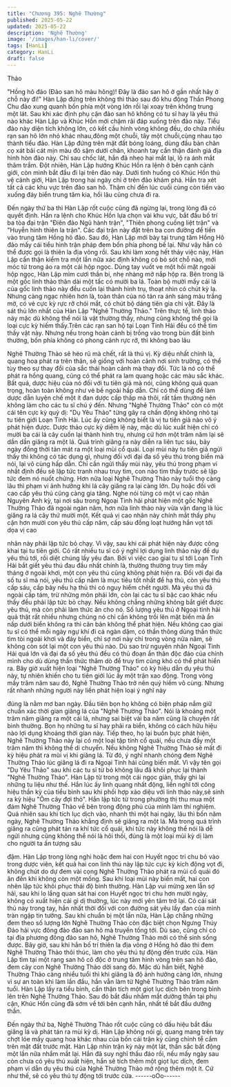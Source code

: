 ```yaml
---
title: "Chương 395: Nghê Thường"
published: 2025-05-22
updated: 2025-05-22
description: 'Nghê Thường'
image: '/images/han-li/cover/'
tags: [HanLi]
category: HanLi
draft: false
---
```


Thảo

"Hồng hô đảo (Đảo san hô màu hông)! Đây là đảo san hô ở gần
nhất hãy ở chỗ này đi!"
Hàn Lập đứng trên không thì thào sau đó khu động Thần Phong
Chu đảo xung quanh bốn phía một vòng lớn rồi lại xoay trên
không trung một lát.
Sau khi xác định phụ cận đảo san hô không có tu sĩ hay là yêu
thú nào khác Hàn Lập và Khúc Hồn mới chậm rãi đáp xuống trên
đảo này.
Tiểu đảo này diện tích không lớn, có kết cầu hình vòng không
đều, do chứa nhiều rạn san hô lớn nhỏ khác nhau,đông một
chuỗi, tây một chuỗi,cùng nhau tạo thành tiểu đảo.
Hàn Lập đứng trên mặt đất bóng loáng, dùng đầu bàn chân cọ xát
bãi cát mịn màu đỏ sậm dưới chân, khoanh tay cẩn thận đánh giá
địa hình hòn đảo này.
Chỉ sau chốc lát, hắn đã nheo hai mắt lại, lộ ra ánh mắt thâm
trầm.
Đột nhiên, Hàn Lập hướng Khúc Hồn ra lệnh ở bên cạnh cảnh
giới, còn mình bắt đầu đi lại trên đảo này.
Dưới tình huống có Khúc Hồn thủ vệ cảnh giới, Hàn Lập trong hai
ngày chỉ ở trên đảo khám phá.
Hắn tra xét tất cả các khu vực trên đảo san hô. Thậm chí đến lúc
cuối cùng còn tiến vào xuống đáy biển trung tâm kia, hồi lâu cũng
chưa đi ra.

Đến ngày thứ ba thì Hàn Lập rốt cuộc cũng đã ngừng lại, trong
lòng đã có quyết định.
Hắn ra lệnh cho Khúc Hồn lựa chọn vài khu vực, bắt đầu bố trí ba
tòa đại trận "Điên đảo Ngũ hành trận", "Thiên phong cuồng liệt
trận" và "Huyễn hình thiên la trận".
Các đại trận này đặt trên ba con đường để tiến vào trung tâm
Hồng hô đảo.
Sau đó, Hàn Lập mới bày tại trung tâm Hồng Hô đảo mấy cái tiểu
hình trận pháp đem bốn phía phong bế lại.
Như vậy hẳn có thể được gọi là thiên la địa võng rồi.
Sau khi làm xong hết thảy việc này, Hàn Lập cẩn thận kiểm tra
một lần nữa xác định không có bỏ sót chỗ nào, mới móc từ trong
áo ra một cái hộp ngọc.
Dùng tay vuốt ve một hồi mặt ngoài hộp ngọc, Hàn Lập mỉm cươi
thần bí, nhẹ nhàng mở nắp hộp ra.
Bên trong là một gốc linh thảo thân dài một tấc có mười ba lá.
Toàn bộ mười mấy cái lá của gốc linh thảo này đều cuốn lại thành
hình trụ, thoạt nhìn có chút kỳ lạ.
Nhưng càng ngạc nhiên hơn là, toàn thân của nó tản ra ánh sáng
màu trắng mờ, có vẻ cực kỳ rực rỡ chói mắt, có chút bộ dáng tiên
gia chi vật.
Đây là sát thủ lớn nhất của Hàn Lập "Nghê Thường Thảo."
Trên thực tế, linh thảo này mặc dù không thể nói là vật thường
thấy, nhưng cũng không thể gọi là loại cực kỳ hiếm thấy.Trên các
rạn san hộ tại Loạn Tinh Hải đều có thể tìm thấy vật này.
Nhưng nếu trong hoàn cảnh bị trồng vào trong bùn đất bình
thường, bốn phía không có phong cảnh rực rỡ, thì không bao lâu

Nghê Thường Thảo sẽ héo rũ mà chết, rất là thú vị.
Kỳ diệu nhất chính là, quang hoa phát ra trên thân, sẽ giống với
hoàn cảnh nơi sinh trưởng, có thể tùy theo sự thay đổi của sắc
thái hoàn cảnh mà thay đổi. Tức là nó có thể phát ra hồng quang,
cũng có thể phát ra lam quang hoặc các màu sắc khác.
Bất quá, dược hiệu của nó đối với tu tiên giả mà nói, cũng không
quá quan trọng, hoàn toàn không như vẻ bề ngoài hấp dẫn. Chỉ
có thể dùng để làm dược dẫn luyện chế một ít đan dược cấp thấp
mà thôi, rất tầm thường nên không làm cho các tu sĩ chú ý đến.
Nhưng "Nghê Thường Thảo" còn có một cái tên cực kỳ quỷ dị:
"Dụ Yêu Thảo" từng gây ra chấn động không nhỏ tại tu tiên giới
Loạn Tinh Hải.
Lúc ấy cũng không biết là vị tu tiên giả nào vô ý phát hiện được.
Dược thảo cực kỳ diễm lệ này, mặc dù lúc xuất hiện chỉ có mười
ba cái lá cây cuốn lại thành hinh trụ, nhưng cứ hơn một trăm năm
lại sẽ dần dần giăng ra một lá. Quá trình giăng ra này diễn ra liên
tục sáu, bảy ngày đồng thời tản mát ra một loại mùi cổ quái.
Loại mùi này tu tiên giả ngửi thấy thì không có tác dụng gì, nhưng
đối với đại đa số yêu thú trong biển mà nói, lại vô cùng hấp dẫn.
Chỉ cần ngửi thấy mùi này, yêu thú trong phạm vi nhất định đều
sẽ lập tức tranh nhau truy tìm, con nào tìm thấy trước sẽ lập tức
đem nó nuốt chửng.
Hơn nữa loại Nghê Thường Thảo này tuổi thọ càng lâu thì phạm
vi ảnh hưởng khi lá cây giăng ra lại càng lớn. Dụ hoặc đối với cao
cấp yêu thú cũng càng gia tăng.
Nghe nói từng có một vị cao nhân Nguyên Anh kỳ, tại nơi sâu
trong Ngoại Tinh hải phát hiện một gốc Nghê Thường Thảo đã
ngoài ngàn năm, hơn nữa linh thảo này vừa vặn đang là lúc giăng
ra lá cây thứ mười một.
Kết quả vị cao nhân này chính mắt thấy phụ cận hơn mười con
yêu thú cấp năm, cấp sáu đồng loạt hướng hắn vọt tới dọa vị cao

nhân này phải lập tức bỏ chạy.
Vì vậy, sau khi cái phát hiện này được công khai tại tu tiên giới.
Có rất nhiều tu sĩ có ý nghĩ lợi dụng linh thảo này để dụ yêu thú
tới, rồi diệt chúng lấy yêu đan.
Bởi vì việc cao giai tu sĩ tới Loạn Tinh Hải bắt giết yêu thú đau
đầu nhất chính là, thường thường truy tìm mấy tháng ở ngoài
khơi, một con yêu thú cũng không phát hiện ra.
Đối với đại đa số tu sĩ mà nói, yêu thú cấp năm là mục tiêu tốt
nhất để hạ thủ, còn yêu thú cấp sáu, cấp bảy nếu hạ thủ thì có
nguy hiểm chết người. Mà yêu thú đã ngoài cấp tám, trừ những
môn phái lớn, còn lại các tu sĩ bậc cao khác nếu thấy đều phải lập
tức bỏ chạy.
Nếu không chẳng những không bắt giết được yêu thú, mà còn
phải làm thức ăn cho nó.
Số lượng yêu thú ở Ngoại tinh hải quả thật rất nhiều nhưng chúng
nó chỉ cần không trồi lên mặt biển mà ẩn nấp dưới biển không ra
thì căn bản không thể phát hiện.
Nếu không cao giai tu sĩ có thể mỗi ngày ngự khí đi cả ngàn dặm,
có thần thông dùng thần thức tìm tòi ngoài khơi và đáy biển, chỉ
sợ nơi này chỉ trong vòng nửa năm, sẽ không còn sót lại một con
yêu thú nào.
Dù sao trừ nguyên nhân Ngoại Tinh Hải quá lớn và đại đa số yêu
thú đều có thủ đoạn ẩn thân độc đáo của chính mình cho dù dùng
thần thức thăm dò để truy tìm cũng khó có thể phát hiển ra.
Bây giờ xuất hiện loại "Nghê Thường Thảo" có kỳ hiệu dẫn dụ yêu
thú này, tự nhiên khiến cho tu tiên giới lúc ấy một trận xao động.
Trong vòng mấy trăm năm sau đó, Nghê Thường Thảo trở nên
quý hiếm vô cùng.
Nhưng rất nhanh những người này liền phát hiện loại ý nghĩ này

đúng là nằm mơ ban ngày.
Đầu tiên bọn họ không có biện pháp nắm giữ chuẩn xác thời gian
giăng lá của "Nghê Thường Thảo".
Nói là khoảng một trăm năm giăng ra một cái lá, nhưng sai biệt
vài ba năm cũng là chuyện rất bình thường. Bọn họ những tu sĩ
hay phải ra biển, không có cách hữu hiệu nào lợi dụng khoảng
thời gian này.
Tiếp theo, họ lại buồn bực phát hiện, Nghê Thường Thảo này lại
có một loại tập tính cổ quái, nếu chưa đầy một trăm năm thì
không thể di chuyển.
Nếu không Nghê Thường Thảo sẽ mất đi kỳ hiệu phát ra mùi vị
khi giăng lá.
Từ đó, ý nghĩ nhanh chóng đem Nghê Thường Thảo lúc giăng lá
đi ra Ngoại Tinh hải cũng biến mất.
Vì vậy tên gọi "Dụ Yêu Thảo" sau khi các tu sĩ từ bỏ không lâu đã
khôi phục lại thành "Nghê Thường Thảo".
Hàn Lập từ trong một cái ngọc giản, thấy ghi lại những tu liệu như
thế.
Hắn lúc ấy linh quang nhất động, liền nghĩ tới công hiệu thần kỳ
của tiểu bình sau khi phối hợp xảo diệu với linh thảo này,sẽ sinh
ra kỳ hiệu "Ôm cây đợi thỏ".
Hắn lập tức từ trong phường thị thu mua một đám Nghê Thường
Thảo về bên trong động phủ của mình làm thí nghiệm.
Quả nhiên sau khi tích lục dịch vào, nhanh thì một hai ngày, lâu
thì bốn năm ngày, Nghê Thường Thảo khẳng định sẽ giăng ra một
lá.
Mà trong quá trình giăng ra cũng phát tán ra khí tức cổ quái, khí
tức này không thể nói là dễ ngửi nhưng cũng không thể nói là hôi
thối, đúng là một loại mùi kỳ dị làm cho người ta ấn tượng sâu

đậm.
Hàn Lập trong lòng nghi hoặc đem hai con Huyết ngọc tri chu bỏ
vào trong dược viên, kết quả hai con linh thú này lập tức cực kỳ
kích động vọt đi, không chút do dự đem vài cọng Nghê Thường
Thảo phát ra mùi cổ quái đó ăn đến khi không còn một mống.
Sau khi loại mùi này biến mất, hai con nhên lập tức khôi phục thái
độ bình thường.
Hàn Lập vui mừng xen lẫn sợ hãi, sau khi lo lắng quan sát hai con
Huyết ngọc tri chu hơn mười ngày, không có xuất hiện cái gì dị
thường, lúc này mới yên tâm trở lại.
Có cái sát thủ này trong tay, hắn nhất thời đối với con đường sát
yêu lấy đan của mình tràn ngập tin tưởng.
Sau khi chuẩn bị một lần nữa, Hàn Lập chẳng những đem theo số
lượng lớn Nghê Thường Thảo còn đặc biệt chọn Ngưng Thúy
Đảo hải vực đông đảo đảo san hô mà truyền tống tới.
Dù sao, cũng chỉ có tại địa phương đông đảo san hô, Nghê
Thường Thảo mới có thể sinh sống được.
Bây giờ, sau khi hắn bố trí thiên la địa võng ở Hồng hô đảo thì
đem Nghê Thường Thảo thôi thúc, làm cho yêu thú tự động đến
trước cửa.
Hàn Lập tìm tại một rạng san hô cô độc ở trung tâm hình vòng
trên san hô đảo, đem cây con Nghê Thường Thảo dời sang đó.
Mặc dù hắn biết, Nghê Thường Thảo càng nhiểu tuổi thì khi giăng
là độ ảnh hưởng càng lớn, nhưng vì sự an toàn khi làm lần đầu,
hắn vẫn làm từ Nghê Thường Thảo trăm năm tuổi.
Hàn Lập lấy ra tiểu bình, cẩn thận tích một giọt lục dịch bên trong
bình lên trên Nghê Thường Thảo.
Sau đó bắt đầu nhắm mắt dưỡng thần tại phụ cận, Khúc Hồn
cũng đã sớm về tới bên cạnh hắn, nhất tề bắt đầu dưỡng thần.

Đến ngày thứ ba, Nghê Thường Thảo rốt cuộc cũng có dấu hiệu
bắt đầu giăng lá và phát tán ra mùi kỳ dị.
Hàn Lập không nói gì, quang mang trên tay chợt lóe mấy quang
hoa khác nhau của bốn cái trận kỳ cũng chỉnh tể cắm trên mặt đất
trước mặt.
Hàn Lập nhìn trận kỳ này một lát, thần sắc bất động một lần nữa
nhắm mắt lại.
Hắn đã suy nghĩ thấu đáo rồi, nếu mấy ngày sau còn chưa có yêu
thú xuất hiện, hắn sẽ tích thêm một giọt lục dịch, đem phạm vi
dẫn dụ yêu thú của Nghê Thường Thảo mở rộng thêm một ít.
Cứ như thế, sẽ có yêu thú tự động tới trước cửa.
------oOo------
